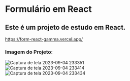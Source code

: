 # Formulário em React

## Este é um projeto de estudo em React.

https://form-react-gamma.vercel.app/

### Imagem do Projeto:

![Captura de tela 2023-09-04 233351](https://github.com/AlanFabricioBarbosa/formReact/assets/98029329/ffd3b0a1-d304-46c3-b94a-e405e62d8778)
![Captura de tela 2023-09-04 233414](https://github.com/AlanFabricioBarbosa/formReact/assets/98029329/6967250d-67a7-4585-b3b9-a6044f4fb244)
![Captura de tela 2023-09-04 233434](https://github.com/AlanFabricioBarbosa/formReact/assets/98029329/13820d8b-7e1a-498f-bb56-44c75d362d05)




